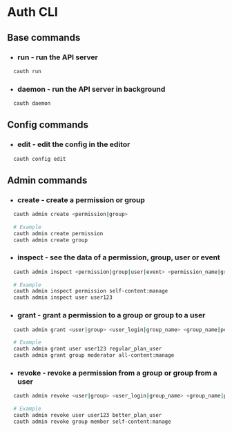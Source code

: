 # Auth CLI

## Base commands
+ ### run - run the API server
```bash
  cauth run
```
+ ### daemon - run the API server in background
```bash
  cauth daemon
```

## Config commands
+ ### edit - edit the config in the editor
```bash
  cauth config edit
```

## Admin commands
+ ### create - create a permission or group
```bash
  cauth admin create <permission|group>
  
  # Example
  cauth admin create permission
  cauth admin create group
```
+ ### inspect - see the data of a permission, group, user or event
```bash
  cauth admin inspect <permission|group|user|event> <permission_name|group_name|user_login|event_id>
  
  # Example
  cauth admin inspect permission self-content:manage
  cauth admin inspect user user123
```
+ ### grant - grant a permission to a group or group to a user
```bash
  cauth admin grant <user|group> <user_login|group_name> <group_name|permission_name>
  
  # Example
  cauth admin grant user user123 regular_plan_user
  cauth admin grant group moderator all-content:manage
```
+ ### revoke - revoke a permission from a group or group from a user
```bash
  cauth admin revoke <user|group> <user_login|group_name> <group_name|permission_name>
  
  # Example
  cauth admin revoke user user123 better_plan_user
  cauth admin revoke group member self-content:manage
```